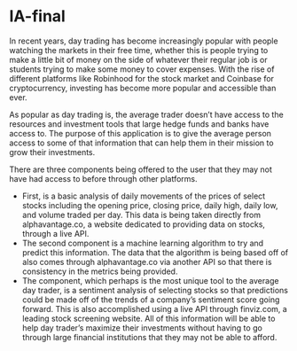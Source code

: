 # IA-final

In recent years, day trading has become increasingly popular with people watching the markets in their free time, whether this is people trying to make a little bit of money on the side of whatever their regular job is or students trying to make some money to cover expenses. With the rise of different platforms like Robinhood for the stock market and Coinbase for cryptocurrency, investing has become more popular and accessible than ever. 

As popular as day trading is, the average trader doesn’t have access to the resources and investment tools that large hedge funds and banks have access to. The purpose of this application is to give the average person access to some of that information that can help them in their mission to grow their investments. 

There are three components being offered to the user that they may not have had access to before through other platforms. 

-  First, is a basic analysis of daily movements of the prices of select stocks including the opening price, closing price, daily high, daily low, and volume traded per day. This data is being taken directly from alphavantage.co, a website dedicated to providing data on stocks, through a live API.
-  The second component is a machine learning algorithm to try and predict this information. The data that the algorithm is being based off of also comes through alphavantage.co via another API so that there is consistency in the metrics being provided. 
-  The component, which perhaps is the most unique tool to the average day trader, is a sentiment analysis of selecting stocks so that predictions could be made off of the trends of a company’s sentiment score going forward. This is also accomplished using a live API through finviz.com, a leading stock screening website. All of this information will be able to help day trader’s maximize their investments without having to go through large financial institutions that they may not be able to afford.
